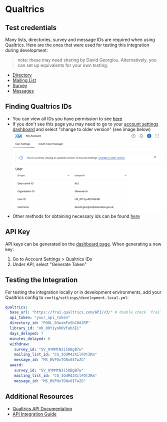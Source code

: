 # Qualtrics

## Test credentials

Many lists, directories, survey and message IDs are required when using Qualtrics. Here are the ones that were used for
testing this integration during development:
> note: these may need sharing by David Georgiou. Alternatively, you can set up equivalents for your own testing.

* [Directory](https://dferesearch.eu.qualtrics.com/iq-directory/#/POOL_03wzmFoShC0dJRP/groups/lists)
* [Mailing List](https://dferesearch.eu.qualtrics.com/iq-directory/#/POOL_03wzmFoShC0dJRP/groups/lists/CG_3OdM42XilFOtZRm)
* [Survey](https://dferesearch.eu.qualtrics.com/survey-builder/SV_9YMMtN3i5UBgB7w/edit?SurveyID=SV_9YMMtN3i5UBgB7w)
* [Messages](https://dferesearch.eu.qualtrics.com/app/library#libraryID=UR_00Y1yoROVfab3Ei&page=1)

## Finding Qualtrics IDs 

* You can view all IDs you have permission to see [here](https://dferesearch.eu.qualtrics.com/Q/QualtricsIdsSection/IdsSection)
* If you don't see this page you may need to go to your [account settings dashboard](https://dferesearch.eu.qualtrics.com/admin/account-settings-portal/user-settings) and select "change to older version" (see image below)
![Qualtrics old dashboard message](./qualtrics-old-dashboard.png)
* Other methods for obtaining necessary ids can be found [here](https://www.qualtrics.com/support/integrations/api-integration/finding-qualtrics-ids/)

## API Key

API keys can be generated on the [dashboard page](https://dferesearch.eu.qualtrics.com/admin/account-settings-portal/user-settings). When generating a new key:

1. Go to Account Settings > Qualtrics IDs
2. Under API, select "Generate Token"

## Testing the Integration

For testing the integration locally or in development environments, add your Qualtrics config
to `config/settings/development.local.yml`:

```yaml
qualtrics:
  base_url: "https://fra1.qualtrics.com/API/v3/" # double check `fra1` is being used in your account
  api_token: "your_api_token"
  directory_id: "POOL_03wzmFoShC0dJRP"
  library_id: "UR_00Y1yoROVfab3Ei"
  days_delayed: 7
  minutes_delayed: 0
  withdraw:
    survey_id: "SV_9YMMtN3i5UBgB7w"
    mailing_list_id: "CG_3OdM42XilFOtZRm"
    message_id: "MS_BVPUxTGNx01TwZG"
  award:
    survey_id: "SV_9YMMtN3i5UBgB7w"
    mailing_list_id: "CG_3OdM42XilFOtZRm"
    message_id: "MS_BVPUxTGNx01TwZG"
```

## Additional Resources

* [Qualtrics API Documentation](https://api.qualtrics.com/)
* [API Integration Guide](https://www.qualtrics.com/support/integrations/api-integration/)
